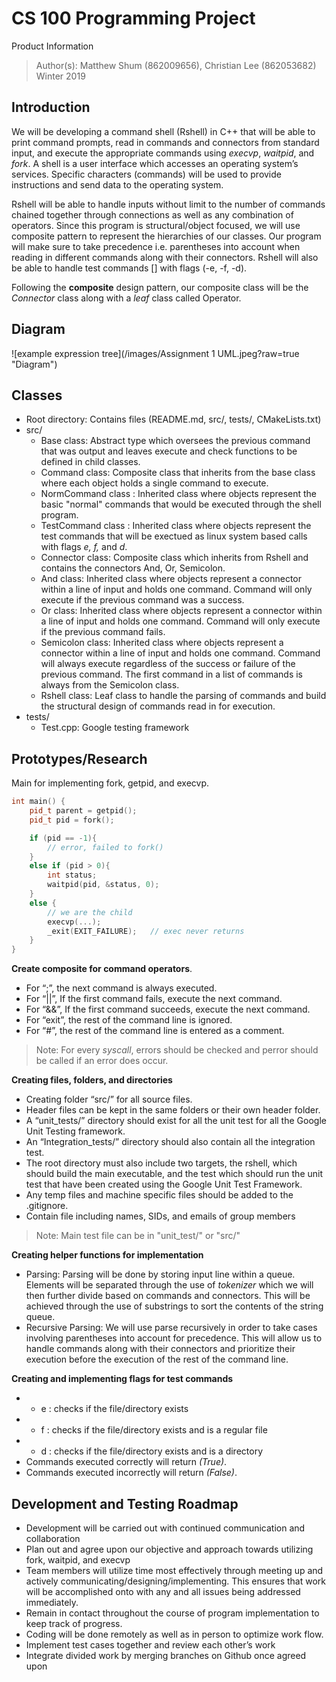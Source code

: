 # CS 100 Programming Project

Product Information
> Author(s): Matthew Shum (862009656), Christian Lee (862053682)
> Winter 2019

## Introduction
We will be developing a command shell (Rshell) in C++ that will be able to print command prompts, read in commands and connectors from standard input, and execute the appropriate commands using _execvp_, _waitpid_, and _fork_. A shell is a user interface which accesses an operating system’s services. Specific characters (commands) will be used to provide instructions and send data to the operating system. 

Rshell will be able to handle inputs without limit to the number of commands chained together through connections as well as any combination of operators. Since this program is structural/object focused, we will use composite pattern to represent the hierarchies of our classes. Our program will make sure to take precedence i.e. parentheses into account when reading in different commands along with their connectors. Rshell will also be able to handle test commands [] with flags (-e, -f, -d). 

Following the **composite** design pattern, our composite class will be the *Connector* class along with a *leaf* class called Operator.

## Diagram

![example expression tree](/images/Assignment 1 UML.jpeg?raw=true "Diagram")
      
## Classes
* Root directory: Contains files (README.md, src/, tests/, CMakeLists.txt)
* src/
  * Base class: Abstract type which oversees the previous command that was output and leaves execute and check functions to be defined in child classes.
  * Command class: Composite class that inherits from the base class where each object holds a single command to execute.
  * NormCommand class : Inherited class where objects represent the basic "normal" commands that would be executed through the shell program.
  * TestCommand class : Inherited class where objects represent the test commands that will be exectued as linux system based calls with flags *e, f,* and *d*.
  * Connector class: Composite class which inherits from Rshell and contains the connectors And, Or, Semicolon.
  * And class: Inherited class where objects represent a connector within a line of input and holds one command. Command will only execute if the previous command was a success.
  * Or class: Inherited class where objects represent a connector within a line of input and holds one command. Command will only execute if the previous command fails.
  * Semicolon class: Inherited class where objects represent a connector within a line of input and holds one command. Command will always execute regardless of the success or failure of the previous command. The first command in a list of commands is always from the Semicolon class.
  * Rshell class: Leaf class to handle the parsing of commands and build the structural design of commands read in for execution. 
* tests/
  * Test.cpp: Google testing framework


## Prototypes/Research

Main for implementing fork, getpid, and execvp.

```c++
int main() {
    pid_t parent = getpid();
    pid_t pid = fork();

    if (pid == -1){
        // error, failed to fork()
    } 
    else if (pid > 0){
        int status;
        waitpid(pid, &status, 0);
    }
    else {
        // we are the child
        execvp(...);
        _exit(EXIT_FAILURE);   // exec never returns
    }
}
```
**Create composite for command operators**.
* For “;”, the next command is always executed.
* For “||”, If the first command fails, execute the next command.
* For “&&”, If the first command succeeds, execute the next command.
* For “exit”, the rest of the command line is ignored.
* For “#”, the rest of the command line is entered as a comment.

> Note: For every *syscall*, errors should be checked and perror should be called if an error does occur.

**Creating files, folders, and directories**
* Creating folder “src/” for all source files. 
* Header files can be kept in the same folders or their own header folder.
* A “unit_tests/” directory should exist for all the unit test for all the Google Unit Testing framework. 
* An “Integration_tests/” directory should also contain all the integration test. 
* The root directory must also include two targets, the rshell, which should build the main executable, and the test which should run the unit test that have been created using the Google Unit Test Framework. 
* Any temp files and machine specific files should be added to the .gitignore.
* Contain file including names, SIDs, and emails of group members

> Note: Main test file can be in "unit_test/" or "src/"

**Creating helper functions for implementation**
* Parsing: Parsing will be done by storing input line within a queue. Elements will be separated through the use of *tokenizer* which we will then further divide based on commands and connectors. This will be achieved through the use of substrings to sort the contents of the string queue.
* Recursive Parsing: We will use parse recursively in order to take cases involving parentheses into account for precedence. This will allow us to handle commands along with their connectors and prioritize their execution before the execution of the rest of the command line.

**Creating and implementing flags for test commands**
* - e : checks if the file/directory exists
* - f : checks if the file/directory exists and is a regular file
* - d : checks if the file/directory exists and is a directory
* Commands executed correctly will return *(True)*.
* Commands executed incorrectly will return *(False)*.

## Development and Testing Roadmap
* Development will be carried out with continued communication and collaboration
* Plan out and agree upon our objective and approach towards utilizing fork, waitpid, and execvp
* Team members will utilize time most effectively through meeting up and actively communicating/designing/implementing. This ensures that work will be accomplished onto with any and all issues being addressed immediately.
* Remain in contact throughout the course of program implementation to keep track of progress.
* Coding will be done remotely as well as in person to optimize work flow.
* Implement test cases together and review each other’s work 
* Integrate divided work by merging branches on Github once agreed upon



